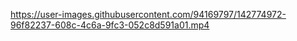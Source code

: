 https://user-images.githubusercontent.com/94169797/142774972-96f82237-608c-4c6a-9fc3-052c8d591a01.mp4

